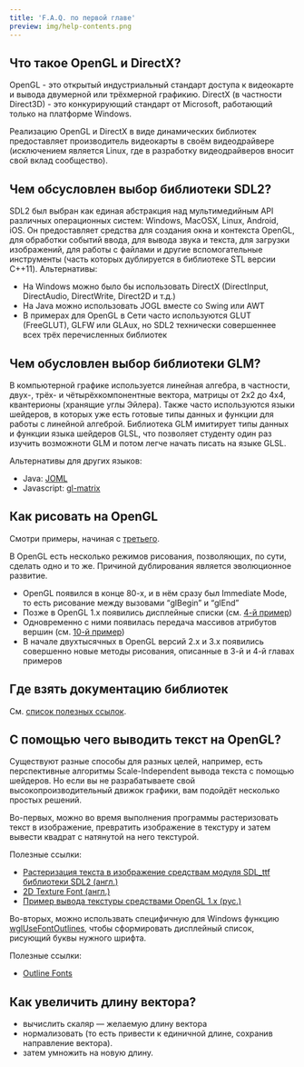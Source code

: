 ```yaml
---
title: 'F.A.Q. по первой главе'
preview: img/help-contents.png
---
```


## Что такое OpenGL и DirectX?

OpenGL - это открытый индустриальный стандарт доступа к видеокарте и вывода двумерной или трёхмерной графикию. DirectX (в частности Direct3D) - это конкурирующий стандарт от Microsoft, работающий только на платформе Windows.

Реализацию OpenGL и DirectX в виде динамических библиотек предоставляет производитель видеокарты в своём видеодрайвере (исключением является Linux, где в разработку видеодрайверов вносит свой вклад сообщество).

## Чем обсусловлен выбор библиотеки SDL2?

SDL2 был выбран как единая абстракция над мультимедийным API различных операционных систем: Windows, MacOSX, Linux, Android, iOS. Он предоставляет средства для создания окна и контекста OpenGL, для обработки событий ввода, для вывода звука и текста, для загрузки изображений, для работы с файлами и другие вспомогательные инструменты (часть которых дублируется в библиотеке STL версии C++11). Альтернативы:

- На Windows можно было бы использовать DirectX (DirectInput, DirectAudio, DirectWrite, Direct2D и т.д.)
- На Java можно использовать JOGL вместе со Swing или AWT
- В примерах для OpenGL в Сети часто используются GLUT (FreeGLUT), GLFW или GLAux, но SDL2 технически совершеннее всех трёх перечисленных библиотек

## Чем обусловлен выбор библиотеки GLM?

В компьютерной графике используется линейная алгебра, в частности, двух-, трёх- и чётырёхкомпонентные вектора, матрицы от 2x2 до 4x4, квантерионы (хранящие углы Эйлера). Также часто используются языки шейдеров, в которых уже есть готовые типы данных и функции для работы с линейной алгеброй. Библиотека GLM имитирует типы данных и функции языка шейдеров GLSL, что позволяет студенту один раз изучить возможноти GLM и потом легче начать писать на языке GLSL.

Альтернативы для других языков:

- Java: [JOML](https://github.com/JOML-CI/JOML)
- Javascript: [gl-matrix](https://github.com/toji/gl-matrix)

## Как рисовать на OpenGL
Смотри примеры, начиная с [третьего](/opengl/lesson_3.html).

В OpenGL есть несколько режимов рисования, позволяющих, по сути, сделать одно и то же. Причиной дублирования является эволюционное развитие.
- OpenGL появился в конце 80-х, и в нём сразу был Immediate Mode, то есть рисование между вызовами “glBegin” и “glEnd”
- Позже в OpenGL 1.x появились дисплейные списки (см. [4-й пример](/opengl/lesson_4.html))
- Одновременно с ними появилась передача массивов атрибутов вершин (см. [10-й пример](/opengl/lesson_10.html))
- В начале двухтысячных в OpenGL версий 2.x и 3.x появились совершенно новые методы рисования, описанные в 3-й и 4-й главах примеров

## Где взять документацию библиотек

См. [список полезных ссылок](/opengl/useful-links.html).

## С помощью чего выводить текст на OpenGL?

Существуют разные способы для разных целей, например, есть перспективные алгоритмы Scale-Independent вывода текста с помощью шейдеров. Но если вы не разрабатываете свой высокопроизводительный движок графики, вам подойдёт несколько простых решений.

Во-первых, можно во время выполнения программы растеризовать текст в изображение, превратить изображение в текстуру и затем вывести квадрат с натянутой на него текстурой.

Полезные ссылки:

- [Растеризация текста в изображение средствам модуля SDL_ttf библиотеки SDL2 (англ.)](http://www.sdltutorials.com/sdl-ttf)
- [2D Texture Font (англ.)](http://nehe.gamedev.net/tutorial/2d_texture_font/18002/)
- [Пример вывода текстуры средствами OpenGL 1.x (рус.)](plambir.blogspot.ru/2010/09/3opengl.html)

Во-вторых, можно использвать специфичную для Windows функцию [wglUseFontOutlines](https://msdn.microsoft.com/en-us/library/windows/desktop/dd374393(v=vs.85).aspx), чтобы сформировать дисплейный список, рисующий буквы нужного шрифта.

Полезные ссылки:

- [Outline Fonts](http://nehe.gamedev.net/tutorial/outline_fonts/15004/)

## Как увеличить длину вектора?

- вычислить скаляр &mdash; желаемую длину вектора
- нормализовать (то есть привести к единичной длине, сохранив направление вектора).
- затем умножить на новую длину.
